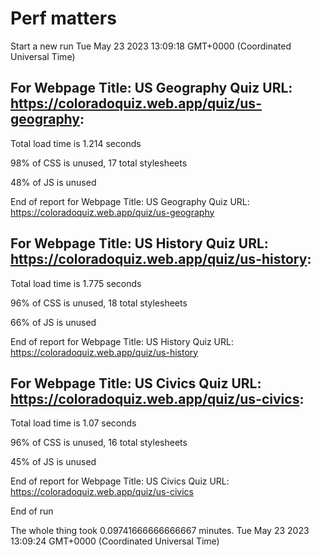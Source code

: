 # Perf matters


Start a new run
Tue May 23 2023 13:09:18 GMT+0000 (Coordinated Universal Time)








## For Webpage Title: US Geography Quiz URL: https://coloradoquiz.web.app/quiz/us-geography: 


Total load time is 1.214 seconds


98% of CSS is unused, 17 total stylesheets


48% of JS is unused


End of report for Webpage Title: US Geography Quiz URL: https://coloradoquiz.web.app/quiz/us-geography




## For Webpage Title: US History Quiz URL: https://coloradoquiz.web.app/quiz/us-history: 


Total load time is 1.775 seconds


96% of CSS is unused, 18 total stylesheets


66% of JS is unused


End of report for Webpage Title: US History Quiz URL: https://coloradoquiz.web.app/quiz/us-history




## For Webpage Title: US Civics Quiz URL: https://coloradoquiz.web.app/quiz/us-civics: 


Total load time is 1.07 seconds


96% of CSS is unused, 16 total stylesheets


45% of JS is unused


End of report for Webpage Title: US Civics Quiz URL: https://coloradoquiz.web.app/quiz/us-civics


End of run


The whole thing took 0.09741666666666667 minutes.
Tue May 23 2023 13:09:24 GMT+0000 (Coordinated Universal Time)




